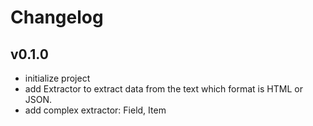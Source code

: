 # Changelog

## v0.1.0

- initialize project
- add Extractor to extract data from the text which format is HTML or JSON.
- add complex extractor: Field, Item

